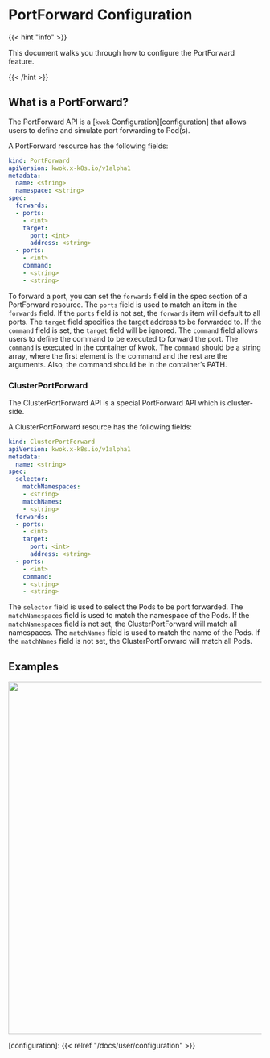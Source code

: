 # PortForward Configuration

{{< hint "info" >}}

This document walks you through how to configure the PortForward feature.

{{< /hint >}}

## What is a PortForward?

The PortForward API is a [`kwok` Configuration][configuration] that allows users to define and simulate port forwarding to Pod(s).

A PortForward resource has the following fields:

``` yaml
kind: PortForward
apiVersion: kwok.x-k8s.io/v1alpha1
metadata:
  name: <string>
  namespace: <string>
spec:
  forwards:
  - ports:
    - <int>
    target:
      port: <int>
      address: <string>
  - ports:
    - <int>
    command:
    - <string>
    - <string>
```

To forward a port, you can set the `forwards` field in the spec section of a PortForward resource.
The `ports` field is used to match an item in the `forwards` field. If the `ports` field is not set, the `forwards` item will default to all ports.
The `target` field specifies the target address to be forwarded to. If the `command` field is set, the `target` field will be ignored.
The `command` field allows users to define the command to be executed to forward the port. The `command` is executed in the container of kwok.
The `command` should be a string array, where the first element is the command and the rest are the arguments. Also, the command should be in the container’s PATH.

### ClusterPortForward

The ClusterPortForward API is a special PortForward API which is cluster-side.

A ClusterPortForward resource has the following fields:

``` yaml
kind: ClusterPortForward
apiVersion: kwok.x-k8s.io/v1alpha1
metadata:
  name: <string>
spec:
  selector:
    matchNamespaces:
    - <string>
    matchNames:
    - <string>
  forwards:
  - ports:
    - <int>
    target:
      port: <int>
      address: <string>
  - ports:
    - <int>
    command:
    - <string>
    - <string>
```

The `selector` field is used to select the Pods to be port forwarded.
The `matchNamespaces` field is used to match the namespace of the Pods. If the `matchNamespaces` field is not set, the ClusterPortForward will match all namespaces.
The `matchNames` field is used to match the name of the Pods. If the `matchNames` field is not set, the ClusterPortForward will match all Pods.

## Examples

<img width="700px" src="/img/demo/port-forward.svg">

[configuration]: {{< relref "/docs/user/configuration" >}}
